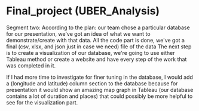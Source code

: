 # Final_project (UBER_Analysis)
Segment two:
According to the plan: our team chose a particular database for our presentation, we've got an idea of what we want to demonstrate/create with that data. All the code part is done, we've got a final  (csv, xlsx, and json just in case we need) file of the data The next step is to create a visualization of our database, we're going to use either Tableau method or create a website and have every step of the work that was completed in it.

If I had more time to investigate for finer tuning in the database, I would add a (longitude and latitude) column section to the database because for presentation it would show an amazing map graph in Tableau (our database contains a lot of duration and places) that could possibly be more helpful to see for the visualization part. 
